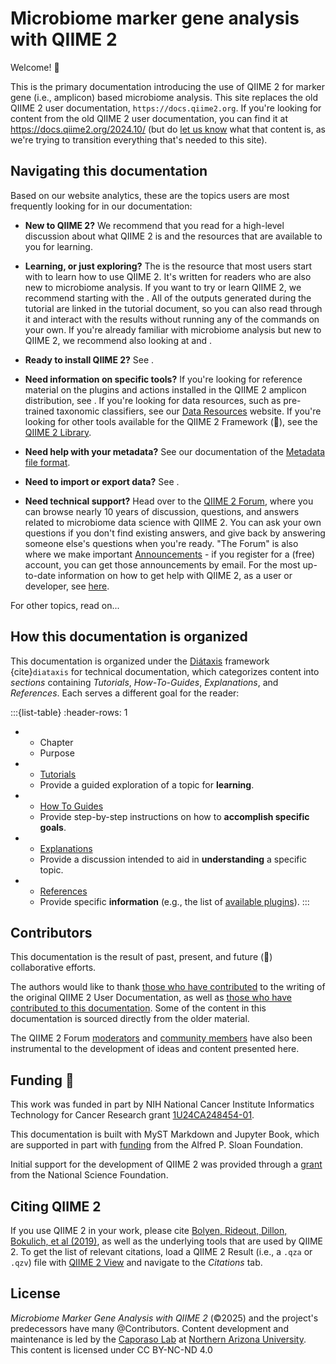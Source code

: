 # Microbiome marker gene analysis with QIIME 2

Welcome! 👋

This is the primary documentation introducing the use of QIIME 2 for marker gene (i.e., amplicon) based microbiome analysis.
This site replaces the old QIIME 2 user documentation, `https://docs.qiime2.org`.
If you're looking for content from the old QIIME 2 user documentation, you can find it at https://docs.qiime2.org/2024.10/ (but do [let us know](https://github.com/qiime2/amplicon-docs/issues) what that content is, as we're trying to transition everything that's needed to this site).

## Navigating this documentation

Based on our website analytics, these are the topics users are most frequently looking for in our documentation:

- **New to QIIME 2?**
  We recommend that you read [](explanations/getting-started) for a high-level discussion about what QIIME 2 is and the resources that are available to you for learning.

- **Learning, or just exploring?**
  The [](tutorials/moving-pictures) is the resource that most users start with to learn how to use QIIME 2.
  It's written for readers who are also new to microbiome analysis.
  If you want to try or learn QIIME 2, we recommend starting with the [](tutorials/moving-pictures).
  All of the outputs generated during the tutorial are linked in the tutorial document, so you can also read through it and interact with the results without running any of the commands on your own.
  If you're already familiar with microbiome analysis but new to QIIME 2, we recommend also looking at [](explanations/experienced-researchers) and [](explanations/some-theory).

- **Ready to install QIIME 2?**
  See [](how-to-guides/install).

- **Need information on specific tools?**
  If you're looking for reference material on the plugins and actions installed in the QIIME 2 amplicon distribution, see [](references/available-plugins).
  If you're looking for data resources, such as pre-trained taxonomic classifiers, see our [Data Resources](https://resources.qiime2.org) website.
  If you're looking for other tools available for the QIIME 2 Framework (🌳), see the [QIIME 2 Library](https://library.qiime2.org).

- **Need help with your metadata?**
  See our documentation of the [Metadata file format](https://use.qiime2.org/en/latest/references/metadata.html).

- **Need to import or export data?**
  See [](how-to-guides/import-export).

- **Need technical support?**
  Head over to the [QIIME 2 Forum](https://forum.qiime2.org), where you can browse nearly 10 years of discussion, questions, and answers related to microbiome data science with QIIME 2.
  You can ask your own questions if you don't find existing answers, and give back by answering someone else's questions when you're ready.
  "The Forum" is also where we make important [Announcements](https://forum.qiime2.org/c/announcements/8) - if you register for a (free) account, you can get those announcements by email.
  For the most up-to-date information on how to get help with QIIME 2, as a user or developer, see [here](https://github.com/qiime2/.github/blob/main/SUPPORT.md).

For other topics, read on...

## How this documentation is organized

This documentation is organized under the [Diátaxis](https://diataxis.fr/) framework {cite}`diataxis` for technical documentation, which categorizes content into *sections* containing *Tutorials*, *How-To-Guides*, *Explanations*, and *References*.
Each serves a different goal for the reader:

:::{list-table}
:header-rows: 1

* - Chapter
  - Purpose

* - [Tutorials](tutorials/intro)
  - Provide a guided exploration of a topic for **learning**.

* - [How To Guides](how-to-guides/intro)
  - Provide step-by-step instructions on how to **accomplish specific goals**.

* - [Explanations](explanations/intro)
  - Provide a discussion intended to aid in **understanding** a specific topic.

* - [References](references/intro)
  - Provide specific **information** (e.g., the list of [available plugins](references/plugin-reference-intro)).
:::

## Contributors

This documentation is the result of past, present, and future (🤞) collaborative efforts.

The authors would like to thank [those who have contributed](https://github.com/qiime2/docs/graphs/contributors) to the writing of the original QIIME 2 User Documentation, as well as [those who have contributed to this documentation](https://github.com/qiime2/amplicon-docs/graphs/contributors).
Some of the content in this documentation is sourced directly from the older material.

The QIIME 2 Forum [moderators](https://forum.qiime2.org/g/q2-mods) and [community members](https://forum.qiime2.org/u?order=likes_received&period=all) have also been instrumental to the development of ideas and content presented here.

## Funding 🙏

This work was funded in part by NIH National Cancer Institute Informatics Technology for Cancer Research grant [1U24CA248454-01](https://reporter.nih.gov/project-details/9951750).

This documentation is built with MyST Markdown and Jupyter Book, which are supported in part with [funding](https://sloan.org/grant-detail/6620) from the Alfred P. Sloan Foundation.

Initial support for the development of QIIME 2 was provided through a [grant](https://www.nsf.gov/awardsearch/showAward?AWD_ID=1565100) from the National Science Foundation.

## Citing QIIME 2

If you use QIIME 2 in your work, please cite [Bolyen, Rideout, Dillon, Bokulich, et al (2019)](https://doi.org/10.1038/s41587-019-0209-9), as well as the underlying tools that are used by QIIME 2.
To get the list of relevant citations, load a QIIME 2 Result (i.e., a `.qza` or `.qzv`) file with [QIIME 2 View](https://view.qiime2.org) and navigate to the *Citations* tab.

## License

*Microbiome Marker Gene Analysis with QIIME 2* (©2025) and the project's predecessors have many @Contributors.
Content development and maintenance is led by the [Caporaso Lab](https://cap-lab.bio) at [Northern Arizona University](https://nau.edu).
This content is licensed under CC BY-NC-ND 4.0
